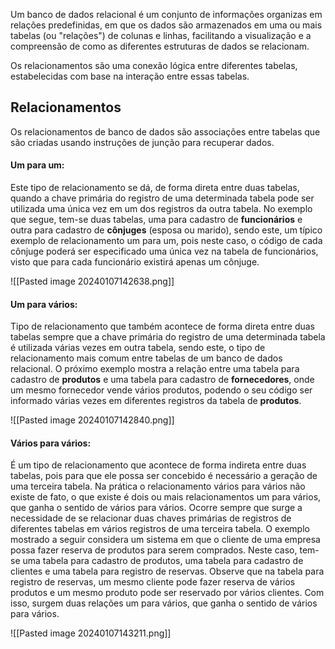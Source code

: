 Um banco de dados relacional é um conjunto de informações organizas em relações predefinidas, em que os dados são armazenados em uma ou mais tabelas (ou "relações") de colunas e linhas, facilitando a visualização e a compreensão de como as diferentes estruturas de dados se relacionam.

Os relacionamentos são uma conexão lógica entre diferentes tabelas, estabelecidas com base na interação entre essas tabelas.

## Relacionamentos

Os relacionamentos de banco de dados são associações entre tabelas que são criadas usando instruções de junção para recuperar dados.

#### Um para um:
Este tipo de relacionamento se dá, de forma direta entre duas tabelas, quando a chave primária do registro de uma determinada tabela pode ser utilizada uma única vez em um dos registros da outra tabela. No exemplo que segue, tem-se duas tabelas, uma para cadastro de **funcionários** e outra para cadastro de **cônjuges** (esposa ou marido), sendo este, um típico exemplo de relacionamento um para um, pois neste caso, o código de cada cônjuge poderá ser especificado uma única vez na tabela de funcionários, visto que para cada funcionário existirá apenas um cônjuge.

![[Pasted image 20240107142638.png]]

#### Um para vários:

Tipo de relacionamento que também acontece de forma direta entre duas tabelas sempre que a chave primária do registro de uma determinada tabela é utilizada várias vezes em outra tabela, sendo este, o tipo de relacionamento mais comum entre tabelas de um banco de dados relacional. O próximo exemplo mostra a relação entre uma tabela para cadastro de **produtos** e uma tabela para cadastro de **fornecedores**, onde um mesmo fornecedor vende vários produtos, podendo o seu código ser informado várias vezes em diferentes registros da tabela de **produtos**.

![[Pasted image 20240107142840.png]]

####  Vários para vários:

É um tipo de relacionamento que acontece de forma indireta entre duas tabelas, pois para que ele possa ser concebido é necessário a geração de uma terceira tabela. Na prática o relacionamento vários para vários não existe de fato, o que existe é dois ou mais relacionamentos um para vários, que ganha o sentido de vários para vários. Ocorre sempre que surge a necessidade de se relacionar duas chaves primárias de registros de diferentes tabelas em vários registros de uma terceira tabela. O exemplo mostrado a seguir considera um sistema em que o cliente de uma empresa possa fazer reserva de produtos para serem comprados. Neste caso, tem-se uma tabela para cadastro de produtos, uma tabela para cadastro de clientes e uma tabela para registro de reservas. Observe que na tabela para registro de reservas, um mesmo cliente pode fazer reserva de vários produtos e um mesmo produto pode ser reservado por vários clientes. Com isso, surgem duas relações um para vários, que ganha o sentido de vários para vários.

![[Pasted image 20240107143211.png]]